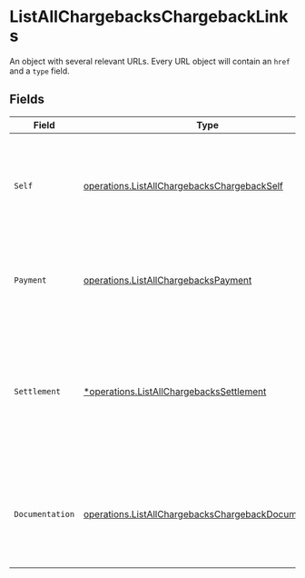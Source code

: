 # ListAllChargebacksChargebackLinks

An object with several relevant URLs. Every URL object will contain an `href` and a `type` field.


## Fields

| Field                                                                                                                           | Type                                                                                                                            | Required                                                                                                                        | Description                                                                                                                     |
| ------------------------------------------------------------------------------------------------------------------------------- | ------------------------------------------------------------------------------------------------------------------------------- | ------------------------------------------------------------------------------------------------------------------------------- | ------------------------------------------------------------------------------------------------------------------------------- |
| `Self`                                                                                                                          | [operations.ListAllChargebacksChargebackSelf](../../models/operations/listallchargebackschargebackself.md)                      | :heavy_check_mark:                                                                                                              | In v2 endpoints, URLs are commonly represented as objects with an `href` and `type` field.                                      |
| `Payment`                                                                                                                       | [operations.ListAllChargebacksPayment](../../models/operations/listallchargebackspayment.md)                                    | :heavy_check_mark:                                                                                                              | The API resource URL of the [payment](get-payment) that this chargeback belongs to.                                             |
| `Settlement`                                                                                                                    | [*operations.ListAllChargebacksSettlement](../../models/operations/listallchargebackssettlement.md)                             | :heavy_minus_sign:                                                                                                              | The API resource URL of the [settlement](get-settlement) this chargeback has been settled with. Not present if<br/>not yet settled. |
| `Documentation`                                                                                                                 | [operations.ListAllChargebacksChargebackDocumentation](../../models/operations/listallchargebackschargebackdocumentation.md)    | :heavy_check_mark:                                                                                                              | In v2 endpoints, URLs are commonly represented as objects with an `href` and `type` field.                                      |